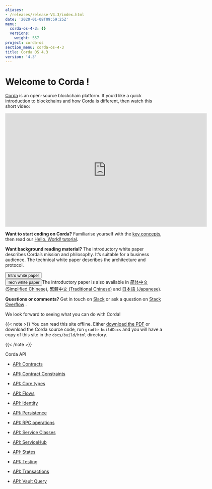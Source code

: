 ```yaml
---
aliases:
- /releases/release-V4.3/index.html
date: '2020-01-08T09:59:25Z'
menu:
  corda-os-4-3: {}
  versions:
    weight: 557
project: corda-os
section_menu: corda-os-4-3
title: Corda OS 4.3
version: '4.3'
---
```



# Welcome to Corda !

[Corda](https://www.corda.net/) is an open-source blockchain platform. If you’d like a quick introduction to blockchains and how Corda is different, then watch this short video:

<embed>
<iframe src="https://player.vimeo.com/video/205410473" width="640" height="360" frameborder="0" webkitallowfullscreen="true" mozallowfullscreen="true" allowfullscreen="true"></iframe>


</embed>

**Want to start coding on Corda?** Familiarise yourself with the [key concepts](key-concepts.md), then read
            our [Hello, World! tutorial](hello-world-introduction.md).

**Want background reading material?** The introductory white paper describes Corda’s mission and philosophy. It’s suitable for a business
            audience. The technical white paper describes the architecture and protocol.

<a href="_static/corda-introductory-whitepaper.pdf"><button class="button button2">Intro white paper</button></a>    
<a href="_static/corda-technical-whitepaper.pdf"><button class="button button2">Tech white paper</button></a>The introductory paper is also available in [简体中文 (Simplified Chinese)](_static/corda-introductory-whitepaper-zhs.pdf), [繁體中文 (Traditional Chinese)](_static/corda-introductory-whitepaper-zht.pdf) and [日本語 (Japanese)](_static/corda-introductory-whitepaper-jp.pdf).

**Questions or comments?** Get in touch on [Slack](https://slack.corda.net/) or ask a question on
            [Stack Overflow](https://stackoverflow.com/questions/tagged/corda) .

We look forward to seeing what you can do with Corda!


{{< note >}}
You can read this site offline. Either [download the PDF](_static/corda-developer-site.pdf) or download the Corda source code, run `gradle buildDocs` and you will have
                a copy of this site in the `docs/build/html` directory.

{{< /note >}}



Corda API
* [API: Contracts](api-contracts.md)

* [API: Contract Constraints](api-contract-constraints.md)

* [API: Core types](api-core-types.md)

* [API: Flows](api-flows.md)

* [API: Identity](api-identity.md)

* [API: Persistence](api-persistence.md)

* [API: RPC operations](api-rpc.md)

* [API: Service Classes](api-service-classes.md)

* [API: ServiceHub](api-service-hub.md)

* [API: States](api-states.md)

* [API: Testing](api-testing.md)

* [API: Transactions](api-transactions.md)

* [API: Vault Query](api-vault-query.md)





